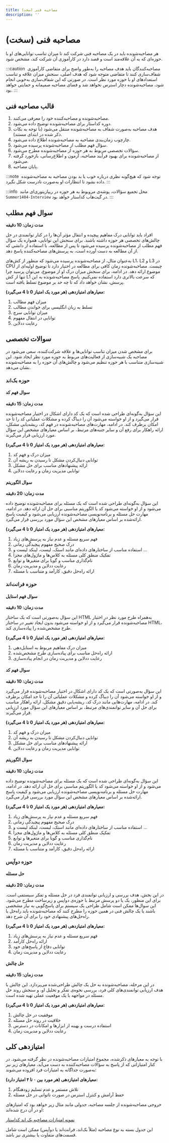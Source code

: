 ```yaml
---
title: مصاحبه فنی (سخت)
description: ''
---
```


# مصاحبه فنی (سخت)

هر مصاحبه‌شونده باید در یک مصاحبه فنی شرکت کند تا میزان تناسب توانایی‌های او با حوزه‌ای که به آن علاقه‌مند است و قصد
دارد در کارآموزی آن شرکت کند، مشخص شود.

:::caution ‌
مصاحبه‌کنندگان باید هدف مصاحبه را به‌طور واضح برای متقاضی کارآموزی شفاف‌سازی کنند تا متقاضی متوجه شود که هدف اصلی، سنجش
میزان علاقه و تناسب استعدادهای او با حوزه مورد نظر است.
در صورتی که این شفاف‌سازی به‌خوبی انجام شود، مصاحبه‌شونده دچار استرس نخواهد شد و فضای مصاحبه صمیمانه و حمایتی خواهد بود.
:::

## قالب مصاحبه فنی

1. مصاحبه‌شونده و مصاحبه‌کننده خود را معرفی می‌کنند.
2. دوره کداستار برای مصاحبه‌شونده توضیح داده می‌شود.
3. هدف مصاحبه به‌صورت شفاف به مصاحبه‌شونده منتقل می‌شود (با توجه به نکات ذکر شده در ابتدای مستند).
4. چارچوب زمان‌بندی مصاحبه به مصاحبه‌شونده اطلاع داده می‌شود.
5. سؤال فهم مطلب از مصاحبه‌شونده پرسیده می‌شود.
6. سؤالات تخصصی مربوط به هر حوزه از مصاحبه‌شونده مطرح می‌شود.
7. از مصاحبه‌شونده برای بهبود فرآیند مصاحبه، آزمون و اطلاع‌رسانی، بازخورد گرفته می‌شود.
8. پایان مصاحبه.

:::note ‌
توجه شود که هیچ‌گونه نظری درباره خوب یا بد بودن مصاحبه به مصاحبه‌شونده داده نشود تا انتظارات او به‌صورت نادرست شکل
نگیرد.
:::

:::info ‌
محل تجمیع سؤالات، پوشه‌ی مروبوط به هر حوزه در ریپازیتوری‌ای مانند `Summer1404-Interview` در گیت‌هاب کداستار خواهد بود.
:::

## سوال فهم مطلب

**مدت زمان: 10 دقیقه**

افراد باید توانایی درک مفاهیم پیچیده و انتقال مؤثر آن‌ها را در کنار توانمندی در حل چالش‌های تخصصی هر حوزه داشته باشند.
برای سنجش این توانایی، همواره یک سؤال فهم مطلب از مصاحبه‌شونده پرسیده می‌شود تا پس از مطالعه، با استفاده از دانشی که از
آن مطالعه به دست آورده است، به پرسش‌های مصاحبه‌کننده پاسخ دهد.

به‌عنوان مثال، از مصاحبه‌شونده پرسیده می‌شود که منظور از کش‌های L1،
L2
و
L3
در
CPU
چیست.
مصاحبه‌شونده زمان کافی برای مطالعه در اختیار دارد تا توضیح اولیه‌ای از موضوع ارائه دهد.
در ادامه، برای سنجش میزان درک او از موضوع، می‌توان پرسید چرا تنها از کش
L1
که سرعت بالاتری دارد استفاده نمی‌کنیم.
پاسخ مصاحبه‌شونده به این پرسش، نشان خواهد داد که تا چه حد بر موضوع تسلط یافته است.

**معیارهای امتیازدهی (هر مورد یک امتیاز 0 تا 4 می‌گیرد):**

1. میزان فهم مطالب
2. تسلط به زبان انگلیسی برای خواندن مطالب
3. میزان توانایی سرچ
4. توانایی در انتقال مفهوم
5. رعایت ددلاین

## سوالات تخصصی

برای مشخص شدن میزان تناسب توانایی‌ها و علاقه شرکت‌کننده، سعی می‌شود در مصاحبه یک شبیه‌سازی از فعالیت‌های مربوط به حوزه
مورد نظر ایجاد شود.
این شبیه‌سازی متناسب با هر حوزه تنظیم می‌شود و چالش‌های آن حوزه را به مصاحبه‌شونده نشان می‌دهد.

### حوزه بک‌اند

#### سوال فهم کد

**مدت زمان: 15 دقیقه**

این سؤال به‌گونه‌ای طراحی شده است که یک کد دارای اشکال در اختیار مصاحبه‌شونده قرار می‌گیرد و از او خواسته می‌شود آن را
دیباگ کرده و مشکلات عملیاتی کد را تا حد امکان برطرف کند.
در ادامه، مهارت‌های مصاحبه‌شونده در فهم کد، ریشه‌یابی مشکل، ارائه راهکار برای رفع آن و سایر جنبه‌های مرتبط، بر اساس
معیارهای مشخص این سؤال مورد ارزیابی قرار می‌گیرند.

**معیارهای امتیازدهی (هر مورد یک امتیاز 0 تا 4 می‌گیرد):**

1. میزان درک و فهم کد
2. توانایی دنبال‌کردن مشکل تا رسیدن به ریشه آن
3. ارائه پیشنهادهای مناسب برای حل مشکل
4. توانایی مدیریت زمان و رعایت ددلاین

#### سوال الگوریتم

**مدت زمان: 20 دقیقه**

این سؤال به‌گونه‌ای طراحی شده است که یک مسئله برای مصاحبه‌شونده توضیح داده می‌شود و از او خواسته می‌شود کد یا الگوریتم
مناسبی برای حل آن ارائه دهد.
در ادامه، مهارت حل مسئله و برنامه‌نویسی مصاحبه‌شونده ارزیابی می‌شود و کیفیت پاسخ ارائه‌شده بر اساس معیارهای مشخص این
سؤال مورد بررسی قرار می‌گیرد.

**معیارهای امتیازدهی (هر مورد یک امتیاز 0 تا 4 می‌گیرد):**

1. فهم سریع مسئله و عدم نیاز به پرسش‌های زیاد
2. درک صحیح مفهوم پیچیدگی زمانی
3. استفاده مناسب از ساختارهای داده‌ای مانند استک، لیست، لینکد لیست و ...
4. تفکیک منطق کلی مسئله به کلاس‌ها و ماژول‌های مجزا
5. نام‌گذاری مناسب و گویا برای متغیرها و توابع
6. رعایت ددلاین و مدیریت زمان
7. ارائه راه‌حل دقیق، کارآمد و متناسب با مسئله

### حوزه فرانت‌اند

#### سوال فهم استایل

**مدت زمان: 10 دقیقه**

این سؤال به‌صورتی است که یک ساختار
HTML
به‌همراه طرح مورد نظر در اختیار مصاحبه‌شونده قرار می‌گیرد و از او خواسته می‌شود بدون ایجاد تغییر در ساختار
HTML،
طرح مشخص‌شده را پیاده‌سازی کند.

**معیارهای امتیازدهی (هر مورد یک امتیاز 0 تا 4 می‌گیرد):**

1. میزان درک مفاهیم مربوط به استایل‌دهی
2. ارائه راه‌حل مناسب برای پیاده‌سازی طرح مشخص‌شده
3. رعایت ددلاین و مدیریت زمان در انجام پیاده‌سازی

#### سوال فهم کد

**مدت زمان: 10 دقیقه**

این سؤال به‌صورتی است که یک کد دارای اشکال در اختیار مصاحبه‌شونده قرار می‌گیرد و از او خواسته می‌شود آن را دیباگ کرده و
مشکلات عملیاتی آن را تا حد امکان برطرف کند.
در ادامه، مهارت‌هایی مانند درک کد، ریشه‌یابی دقیق مشکل، ارائه راهکار مناسب برای حل آن و سایر توانمندی‌های مرتبط، بر اساس
معیارهای این سؤال مورد ارزیابی قرار می‌گیرند.

**معیارهای امتیازدهی (هر مورد یک امتیاز 0 تا 4 می‌گیرد):**

1. میزان درک و فهم کد
2. توانایی دنبال‌کردن مشکل تا رسیدن به ریشه آن
3. ارائه پیشنهادهای مناسب برای حل مشکل
4. توانایی مدیریت زمان و رعایت ددلاین

#### سوال الگوریتم

**مدت زمان: 10 دقیقه**

این سؤال به‌گونه‌ای طراحی شده است که یک مسئله برای مصاحبه‌شونده توضیح داده می‌شود و از او خواسته می‌شود کد یا الگوریتم
مناسبی برای حل آن ارائه دهد.
در ادامه، مهارت حل مسئله و برنامه‌نویسی مصاحبه‌شونده ارزیابی می‌شود و کیفیت پاسخ ارائه‌شده بر اساس معیارهای مشخص این
سؤال مورد بررسی قرار می‌گیرد.

**معیارهای امتیازدهی (هر مورد یک امتیاز 0 تا 4 می‌گیرد):**

1. فهم سریع مسئله و عدم نیاز به پرسش‌های زیاد
2. درک صحیح مفهوم پیچیدگی زمانی
3. استفاده مناسب از ساختارهای داده‌ای مانند استک، لیست، لینکد لیست و ...
4. تفکیک منطق کلی مسئله به کلاس‌ها و ماژول‌های مجزا
5. نام‌گذاری مناسب و گویا برای متغیرها و توابع
6. رعایت ددلاین و مدیریت زمان
7. ارائه راه‌حل دقیق، کارآمد و متناسب با مسئله

### حوزه دوآپس

#### حل مسئله

**مدت زمان: 20 دقیقه**

در این بخش، هدف بررسی و ارزیابی توانمندی فرد در حل مسئله و تفکر سیستمی است. برای این منظور، یک یا دو پرسش مرتبط با حوزه‌ی دواپس و زیرساخت مطرح می‌شود. این سوال‌ها ممکن است شامل طراحی یک سیستم برای پاسخ‌گویی به نیاز مشخصی باشند یا یک چالش فنی در همین حوزه را مطرح کنند که مصاحبه‌شونده باید راه‌حل یا راه‌حل‌های پیشنهادی خود را برای آن شرح دهد.

**معیارهای امتیازدهی (هر مورد یک امتیاز 0 تا 4 می‌گیرد):**

1. فهم سریع مسئله و عدم نیاز به پرسش‌های زیاد
2. ارائه راه‌حل کارآمد
3. توانایی دفاع از پاسخ‌های خود
4. رعایت ددلاین و مدیریت زمان

#### حل چالش

**مدت زمان: 15 دقیقه**

در این مرحله، مصاحبه‌شونده به حل یک چالش طراحی‌شده می‌پردازد. این چالش با هدف ارزیابی توانمندی‌های کلی فرد، بررسی نحوه‌ی تفکر و تحلیل او، و سنجش روند حل مسئله در مواجهه با یک موقعیت عملی تهیه شده است.

**معیارهای امتیازدهی (هر مورد یک امتیاز 0 تا 4 می‌گیرد):**

1. موفقیت در حل چالش
2. خلاقیت در روند حل مسئله
3. استفاده درست و بهینه از ابزارها و امکانات در دسترس
4. رعایت ددلاین و مدیریت زمان

## امتیازدهی کلی

با توجه به معیارهای ذکرشده، مجموع امتیازات مصاحبه‌شونده در نظر گرفته می‌شود.
در کنار امتیازاتی که از پاسخ به سؤالات مصاحبه‌کننده به دست می‌آید، معیارهای زیر نیز به‌صورت جداگانه به امتیازات فرد
افزوده می‌شوند:

**معیارهای امتیازدهی (هر مورد بین ۰ تا ۴ امتیاز دارد):**

1. تلاش مستمر و عدم تسلیم زودهنگام
2. حفظ آرامش و کنترل استرس در صورت ناتوانی در حل مسئله

خروجی مصاحبه‌شونده از جلسه مصاحبه، جدولی مانند مثال زیر خواهد بود که امتیازهای او در آن درج شده‌اند:

[نمونه امتیازات مصاحبه بک اند کداستار](https://docs.google.com/spreadsheets/d/1DC33YTGDAvoRisPF1cZlm8vBXoMJhUL8J3VECj4Ic6g/edit?usp=sharing)

این جدول بسته به نوع مصاحبه (مثلاً بک‌اند، فرانت‌اند یا دوآپس) ممکن است شامل قسمت‌های متفاوت یا بیشتری نیز باشد.
